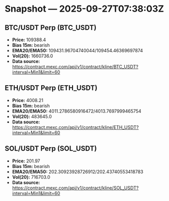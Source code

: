 # Snapshot — 2025-09-27T07:38:03Z

## BTC/USDT Perp (BTC_USDT)
- **Price:** 109388.4
- **Bias 15m:** bearish
- **EMA20/EMA50:** 109431.96704740044/109454.46369697874
- **Vol(20):** 1660736.0
- **Data source:** https://contract.mexc.com/api/v1/contract/kline/BTC_USDT?interval=Min1&limit=60

## ETH/USDT Perp (ETH_USDT)
- **Price:** 4008.21
- **Bias 15m:** bearish
- **EMA20/EMA50:** 4011.2786580916472/4013.7697999465754
- **Vol(20):** 483645.0
- **Data source:** https://contract.mexc.com/api/v1/contract/kline/ETH_USDT?interval=Min1&limit=60

## SOL/USDT Perp (SOL_USDT)
- **Price:** 201.97
- **Bias 15m:** bearish
- **EMA20/EMA50:** 202.30923928726912/202.43740553418783
- **Vol(20):** 716703.0
- **Data source:** https://contract.mexc.com/api/v1/contract/kline/SOL_USDT?interval=Min1&limit=60

